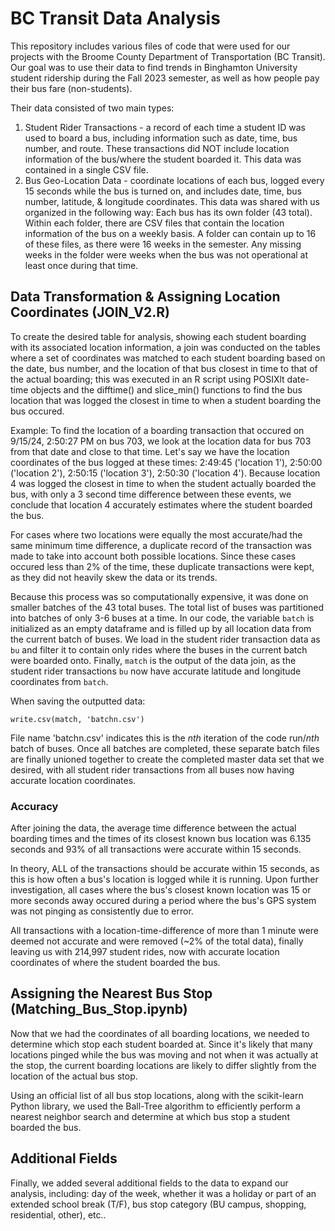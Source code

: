 # BC Transit Data Analysis

This repository includes various files of code that were used for our projects with the Broome County Department of Transportation (BC Transit).
Our goal was to use their data to find trends in Binghamton University student ridership during the Fall 2023 semester, as well as how people pay their bus fare (non-students). 

Their data consisted of two main types:

1. Student Rider Transactions - a record of each time a student ID was used to board a bus, including information such as date, time, bus number, and route.
  These transactions did NOT include location information of the bus/where the student boarded it. This data was contained in a single CSV file.
2. Bus Geo-Location Data - coordinate locations of each bus, logged every 15 seconds while the bus is turned on, and includes date, time, bus number, latitude, & longitude coordinates. This data was shared with us organized in the following way:
  Each bus has its own folder (43 total). Within each folder, there are CSV files that contain the location information of the bus on a weekly basis. A folder can contain up to 16 of these files, as there were 16 weeks in the semester. Any missing weeks in the folder were weeks when the bus was not operational at least once during that time.

## Data Transformation & Assigning Location Coordinates (JOIN_V2.R)

To create the desired table for analysis, showing each student boarding with its associated location information, a join was conducted on the tables where a set of coordinates was matched to each student boarding based on the date, bus number, and the location of that bus closest in time to that of the actual boarding; this was executed in an R script using POSIXlt date-time objects and the difftime() and slice_min() functions to find the bus location that was logged the closest in time to when a student boarding the bus occured.

Example: To find the location of a boarding transaction that occured on 9/15/24, 2:50:27 PM on bus 703, we look at the location data for bus 703 from that date and close to that time. Let's say we have the location coordinates of the bus logged at these times: 2:49:45 ('location 1'), 2:50:00 ('location 2'), 2:50:15 ('location 3'), 2:50:30 ('location 4'). Because location 4 was logged the closest in time to when the student actually boarded the bus, with only a 3 second time difference between these events, we conclude that location 4 accurately estimates where the student boarded the bus.

For cases where two locations were equally the most accurate/had the same minimum time difference, a duplicate record of the transaction was made to take into account both possible locations. Since these cases occured less than 2% of the time, these duplicate transactions were kept, as they did not heavily skew the data or its trends.

Because this process was so computationally expensive, it was done on smaller batches of the 43 total buses. The total list of buses was partitioned into batches of only 3-6 buses at a time. In our code, the variable `batch` is initialized as an empty dataframe and is filled up by all location data from the current batch of buses. We load in the student rider transaction data as `bu` and filter it to contain only rides where the buses in the current batch were boarded onto. Finally, `match` is the output of the data join, as the student rider transactions `bu` now have accurate latitude and longitude coordinates from `batch`.

When saving the outputted data:

```
write.csv(match, 'batchn.csv')
```

File name 'batchn.csv' indicates this is the *nth* iteration of the code run/*nth* batch of buses. Once all batches are completed, these separate batch files are finally unioned together to create the completed master data set that we desired, with all student rider transactions from all buses now having accurate location coordinates.

### Accuracy

After joining the data, the average time difference between the actual boarding times and the times of its closest known bus location was 6.135 seconds and 93% of all transactions were accurate within 15 seconds.

In theory, ALL of the transactions should be accurate within 15 seconds, as this is how often a bus's location is logged while it is running. Upon further investigation, all cases where the bus's closest known location was 15 or more seconds away occured during a period where the bus's GPS system was not pinging as consistently due to error.

All transactions with a location-time-difference of more than 1 minute were deemed not accurate and were removed (~2% of the total data), finally leaving us with 214,997 student rides, now with accurate location coordinates of where the student boarded the bus.

## Assigning the Nearest Bus Stop (Matching_Bus_Stop.ipynb)

Now that we had the coordinates of all boarding locations, we needed to determine which stop each student boarded at. Since it's likely that many locations pinged while the bus was moving and not when it was actually at the stop, the current boarding locations are likely to differ slightly from the location of the actual bus stop.

Using an official list of all bus stop locations, along with the scikit-learn Python library, we used the Ball-Tree algorithm to efficiently perform a nearest neighbor search and determine at which bus stop a student boarded the bus.

## Additional Fields

Finally, we added several additional fields to the data to expand our analysis, including: day of the week, whether it was a holiday or part of an extended school break (T/F), bus stop category (BU campus, shopping, residential, other), etc..
